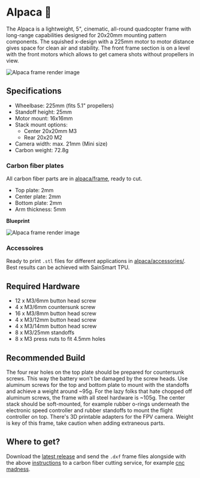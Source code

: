 # Alpaca 🦙
The Alpaca is a lightweight, 5", cinematic, all-round quadcopter frame with long-range capabilities designed for 20x20mm mounting pattern components. The squished x-design with a 225mm motor to motor distance gives space for clean air and stability. The front frame section is on a level with the front motors which allows to get camera shots without propellers in view.

![Alpaca frame render image](https://github.com/dipree/alpaca/blob/master/images/alpaca-render.png)

## Specifications
* Wheelbase: 225mm (fits 5.1" propellers)
* Standoff height: 25mm
* Motor mount: 16x16mm
* Stack mount options:
  * Center 20x20mm M3
  * Rear 20x20 M2
* Camera width: max. 21mm (Mini size)
* Carbon weight: 72.8g

### Carbon fiber plates
All carbon fiber parts are in [alpaca/frame](https://github.com/dipree/alpaca/tree/master/frame), ready to cut.
* Top plate: 2mm
* Center plate: 2mm
* Bottom plate: 2mm
* Arm thickness: 5mm

**Blueprint**

![Alpaca frame render image](https://github.com/dipree/alpaca/blob/master/images/alpaca-blueprint.svg)

### Accessoires
Ready to print `.stl` files for different applications in [alpaca/accessories/](https://github.com/dipree/alpaca/tree/master/accessories). Best results can be achieved with SainSmart TPU.

## Required Hardware
* 12 x M3/6mm button head screw
* 4 x M3/6mm countersunk screw
* 16 x M3/8mm button head screw
* 4 x M3/12mm button head screw
* 4 x M3/14mm button head screw
* 8 x M3/25mm standoffs
* 8 x M3 press nuts to fit 4.5mm holes

## Recommended Build
The four rear holes on the top plate should be prepared for countersunk screws. This way the battery won't be damaged by the screw heads. Use aluminum screws for the top and bottom plate to mount with the standoffs and achieve a weight around ~95g. For the lazy folks that hate chopped off aluminum screws, the frame with all steel hardware is ~105g. The center stack should be soft-mounted, for example rubber o-rings underneath the electronic speed controller and rubber standoffs to mount the flight controller on top. There's 3D printable adapters for the FPV camera. Weight is key of this frame, take caution when adding extraneous parts.

## Where to get?
Download the [latest release](https://github.com/derpixeldan/alpaca/releases/) and send the `.dxf` frame files alongside with the above [instructions](#carbon) to a carbon fiber cutting service, for example [cnc madness](https://cncmadness.com/).

